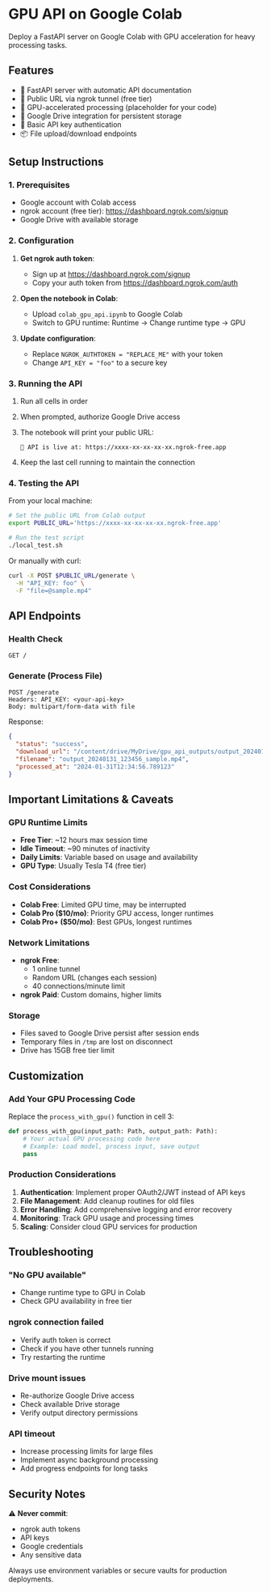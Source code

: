# GPU API on Google Colab

Deploy a FastAPI server on Google Colab with GPU acceleration for heavy processing tasks.

## Features

- 🚀 FastAPI server with automatic API documentation
- 🔌 Public URL via ngrok tunnel (free tier)
- 🎯 GPU-accelerated processing (placeholder for your code)
- 💾 Google Drive integration for persistent storage
- 🔐 Basic API key authentication
- 📦 File upload/download endpoints

## Setup Instructions

### 1. Prerequisites

- Google account with Colab access
- ngrok account (free tier): https://dashboard.ngrok.com/signup
- Google Drive with available storage

### 2. Configuration

1. **Get ngrok auth token**:
   - Sign up at https://dashboard.ngrok.com/signup
   - Copy your auth token from https://dashboard.ngrok.com/auth

2. **Open the notebook in Colab**:
   - Upload `colab_gpu_api.ipynb` to Google Colab
   - Switch to GPU runtime: Runtime → Change runtime type → GPU

3. **Update configuration**:
   - Replace `NGROK_AUTHTOKEN = "REPLACE_ME"` with your token
   - Change `API_KEY = "foo"` to a secure key

### 3. Running the API

1. Run all cells in order
2. When prompted, authorize Google Drive access
3. The notebook will print your public URL:
   ```
   🚀 API is live at: https://xxxx-xx-xx-xx-xx.ngrok-free.app
   ```

4. Keep the last cell running to maintain the connection

### 4. Testing the API

From your local machine:

```bash
# Set the public URL from Colab output
export PUBLIC_URL='https://xxxx-xx-xx-xx-xx.ngrok-free.app'

# Run the test script
./local_test.sh
```

Or manually with curl:

```bash
curl -X POST $PUBLIC_URL/generate \
  -H "API_KEY: foo" \
  -F "file=@sample.mp4"
```

## API Endpoints

### Health Check
```
GET /
```

### Generate (Process File)
```
POST /generate
Headers: API_KEY: <your-api-key>
Body: multipart/form-data with file
```

Response:
```json
{
  "status": "success",
  "download_url": "/content/drive/MyDrive/gpu_api_outputs/output_20240131_123456_sample.mp4",
  "filename": "output_20240131_123456_sample.mp4",
  "processed_at": "2024-01-31T12:34:56.789123"
}
```

## Important Limitations & Caveats

### GPU Runtime Limits

- **Free Tier**: ~12 hours max session time
- **Idle Timeout**: ~90 minutes of inactivity
- **Daily Limits**: Variable based on usage and availability
- **GPU Type**: Usually Tesla T4 (free tier)

### Cost Considerations

- **Colab Free**: Limited GPU time, may be interrupted
- **Colab Pro ($10/mo)**: Priority GPU access, longer runtimes
- **Colab Pro+ ($50/mo)**: Best GPUs, longest runtimes

### Network Limitations

- **ngrok Free**: 
  - 1 online tunnel
  - Random URL (changes each session)
  - 40 connections/minute limit
- **ngrok Paid**: Custom domains, higher limits

### Storage

- Files saved to Google Drive persist after session ends
- Temporary files in `/tmp` are lost on disconnect
- Drive has 15GB free tier limit

## Customization

### Add Your GPU Processing Code

Replace the `process_with_gpu()` function in cell 3:

```python
def process_with_gpu(input_path: Path, output_path: Path):
    # Your actual GPU processing code here
    # Example: Load model, process input, save output
    pass
```

### Production Considerations

1. **Authentication**: Implement proper OAuth2/JWT instead of API keys
2. **File Management**: Add cleanup routines for old files
3. **Error Handling**: Add comprehensive logging and error recovery
4. **Monitoring**: Track GPU usage and processing times
5. **Scaling**: Consider cloud GPU services for production

## Troubleshooting

### "No GPU available"
- Change runtime type to GPU in Colab
- Check GPU availability in free tier

### ngrok connection failed
- Verify auth token is correct
- Check if you have other tunnels running
- Try restarting the runtime

### Drive mount issues
- Re-authorize Google Drive access
- Check available Drive storage
- Verify output directory permissions

### API timeout
- Increase processing limits for large files
- Implement async background processing
- Add progress endpoints for long tasks

## Security Notes

⚠️ **Never commit**:
- ngrok auth tokens
- API keys
- Google credentials
- Any sensitive data

Always use environment variables or secure vaults for production deployments.